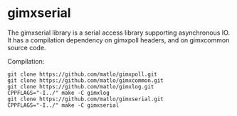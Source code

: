 # gimxserial

The gimxserial library is a serial access library supporting asynchronous IO.  
It has a compilation dependency on gimxpoll headers, and on gimxcommon source code.  

Compilation:

```
git clone https://github.com/matlo/gimxpoll.git
git clone https://github.com/matlo/gimxcommon.git
git clone https://github.com/matlo/gimxlog.git
CPPFLAGS="-I../" make -C gimxlog
git clone https://github.com/matlo/gimxserial.git
CPPFLAGS="-I../" make -C gimxserial
```
